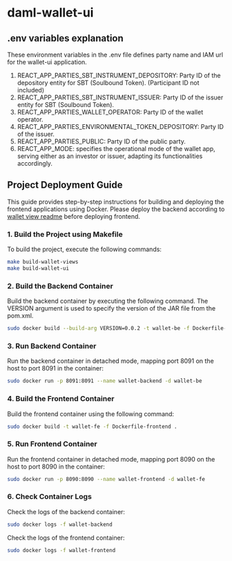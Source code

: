 # daml-wallet-ui

## .env variables explanation

These environment variables in the .env file defines party name and IAM url for the wallet-ui application. 

1. REACT_APP_PARTIES_SBT_INSTRUMENT_DEPOSITORY: Party ID of the depository entity for SBT (Soulbound Token). (Participant ID not included)
1. REACT_APP_PARTIES_SBT_INSTRUMENT_ISSUER: Party ID of the issuer entity for SBT (Soulbound Token).
1. REACT_APP_PARTIES_WALLET_OPERATOR: Party ID of the wallet operator.
1. REACT_APP_PARTIES_ENVIRONMENTAL_TOKEN_DEPOSITORY: Party ID of the issuer.
1. REACT_APP_PARTIES_PUBLIC: Party ID of the public party.
1. REACT_APP_MODE: specifies the operational mode of the wallet app, serving either as an investor or issuer, adapting its functionalities accordingly.

## Project Deployment Guide

This guide provides step-by-step instructions for building and deploying the frontend applications using Docker. Please deploy the backend according to [wallet view readme](../wallet-views/README.md) before deploying frontend.


### 1. Build the Project using Makefile

To build the project, execute the following commands:

``` bash
make build-wallet-views
make build-wallet-ui
```

### 2. Build the Backend Container

Build the backend container by executing the following command. The VERSION argument is used to specify the version of the JAR file from the pom.xml.

```bash
sudo docker build --build-arg VERSION=0.0.2 -t wallet-be -f Dockerfile-backend .
```

### 3. Run Backend Container

Run the backend container in detached mode, mapping port 8091 on the host to port 8091 in the container:

```bash
sudo docker run -p 8091:8091 --name wallet-backend -d wallet-be
```

### 4. Build the Frontend Container

Build the frontend container using the following command:

```bash
sudo docker build -t wallet-fe -f Dockerfile-frontend .
```

### 5. Run Frontend Container

Run the frontend container in detached mode, mapping port 8090 on the host to port 8090 in the container:

```bash
sudo docker run -p 8090:8090 --name wallet-frontend -d wallet-fe
```

### 6. Check Container Logs

Check the logs of the backend container:

```bash
sudo docker logs -f wallet-backend
```

Check the logs of the frontend container:

```bash
sudo docker logs -f wallet-frontend
```